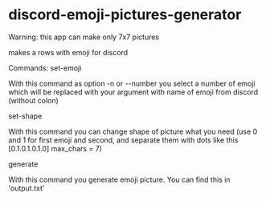 # discord-emoji-pictures-generator
Warning: this app can make only 7x7 pictures

makes a rows with emoji for discord

Commands:
  set-emoji
  
  With this command as option -n or --number you select a number of emoji which will be replaced with your argument with name of emoji from discord (without colon)
  
  set-shape
  
  With this command you can change shape of picture what you need (use 0 and 1 for first emoji and second, and separate them with dots like this [0.1.0.1.0.1.0] max_chars = 7)
  
  generate
  
  With this command you generate emoji picture. You can find this in 'output.txt'

